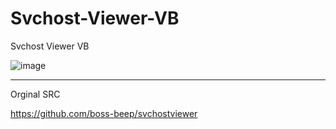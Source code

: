 # Svchost-Viewer-VB
Svchost Viewer VB


![image](https://user-images.githubusercontent.com/74623428/227808618-77dbbd95-e292-4b88-8d36-57bd2dc8c025.png)


-- --

Orginal SRC


https://github.com/boss-beep/svchostviewer
